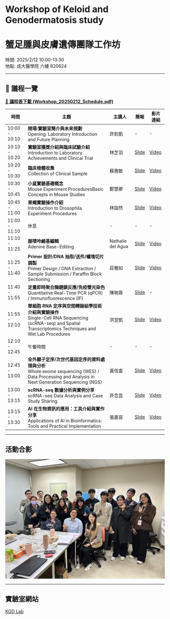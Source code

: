 # Workshop of Keloid and Genodermatosis study  
# 蟹足腫與皮膚遺傳團隊工作坊

時間: 2025/2/12 10:00-13:30  
地點: 成大醫學院 六樓 820624 

---

## 📅 議程一覽
[📑 **議程表下載 (Workshop_20250212_Schedule.pdf)**](./Workshop_20250212_Schedule.pdf)

| 時間           | 主題                                                                                                                                                             | 主講人            | 簡報                                                                                                                        | 影片連結        |
|----------------|------------------------------------------------------------------------------------------------------------------------------------------------------------------|-------------------|-----------------------------------------------------------------------------------------------------------------------------|-----------------|
| 10:00 - 10:10  | **開場:實驗室簡介與未來規劃** <br> Opening: Laboratory Introduction and Future Planning                                                                          | 許釗凱            | -                                                                     | -      |
| 10:10 - 10:20  | **實驗室獲獎介紹與臨床試驗介紹** <br> Introduction to Laboratory Achievements and Clinical Trial                                                                 | 林芝羽            | [Slide](./Slides/Introduction%20to%20Laboratory%20Achievements%20and%20Clinical%20Trial.pdf)               | [Video](https://www.youtube.com/watch?v=UL9hfMF_2Po)     |
| 10:20 - 10:30  | **臨床檢體收集** <br> Collection of Clinical Sample                                                                                                              | 蘇惠敏            | [Slide](./Slides/Collection%20of%20Clinical%20Sample.pdf)                                                               | [Video](https://www.youtube.com/watch?v=jsWAvN-tyZo&feature=youtu.be)      |
| 10:30 - 10:45  | **小鼠實驗基礎概念** <br> Mouse Experiment ProceduresBasic Concepts in Mouse Studies                                                                             | 鄭慧卿            | [Slide](./Slides/Basic%20Concepts%20in%20Mouse%20Studies_Hui-Ching.pdf)                                                 | [Video](https://www.youtube.com/watch?v=CBVdt788W9g)      |
| 10:45 - 11:00  | **果蠅實驗操作介紹** <br> Introduction to Drosophila Experiment Procedures                                                                                       | 林詣然            | [Slide](./Slides/Introduction%20to%20Drosophila%20Experiment%20Procedures.pdf)                                         | [Video](https://youtu.be/XHEDKFkER5U)      |
| 11:00 - 11:10  | 休息                                                                                                                                                             | -                 | -                                                                                                                           | -               |
| 11:10 - 11:25  | **腺嘌呤鹼基編輯** <br> Adenine Base-Editing                                                                                                                     | Nathalie del Agua | [Slide](./Slides/Adenine%20Base-Editing.pdf)                                                                          | [Video](https://youtu.be/uEUsqkgUiMQ)     |
| 11:25 - 11:40  | **Primer 設計/DNA 抽取/送件/蠟塊切片調製** <br> Primer Design / DNA Extraction / Sample Submission / Paraffin Block Sectioning                                   | 莊雅如            | [Slide](./Slides/Primer%20Design%20_DNA%20Extraction_Sample%20Submission%20_Paraffin%20Block%20Sectioning.pdf)         | [Video](https://youtu.be/RkX-CSvPUcM)      |
| 11:40 - 11:55  | **定量即時聚合酶鏈鎖反應/免疫螢光染色** <br> Quantitative Real-Time PCR (qPCR) / Immunofluorescence (IF)                                                         | 陳琬蓉            | [Slide](./Slides/Quantitative%20Real-Time%20PCR%20Immunofluorescence%20.pdf)                            | -      |
| 11:55 - 12:10  | **單細胞 RNA 定序與空間轉錄組學技術介紹與實驗操作** <br> Single-Cell RNA Sequencing (scRNA-seq) and Spatial Transcriptomics Techniques and Wet Lab Procedures    | 洪翌凱            | [Slide](./Slides/scRNA-seq%20and%20Spatial%20Transcriptomics%20Techniques.pdf)                 | [Video](https://www.youtube.com/watch?v=ty4iZW9MKhw)      |
| 12:10 - 12:45  | 午餐時間                                                                                                                                                         | -                 | -                                                                                                                           | -               |
| 12:45 - 13:00  | **全外顯子定序/次世代基因定序的資料處理與分析** <br> Whole exome sequencing (WES) / Data Processing and Analysis in Next Generation Sequencing (NGS)             | 黃信畬            | [Slide](./Slides/The%20current%20workflow%20of%20genetic%20diagnosis.pdf)                               | [Video](https://www.youtube.com/watch?v=mmahhZ7B5Q8)      |
| 13:00 - 13:15  | **scRNA-seq 數據分析與實例分享** <br> scRNA-seq Data Analysis and Case Study Sharing                                                                             | 許念芸            | [Slide](./Slides/scRNA-seq%20Data%20Analysis%20and%20Case%20Study%20Sharing.pdf)                                       | [Video](https://www.youtube.com/watch?v=va6k7QTrhNU)      |
| 13:15 - 13:30  | **AI 在生物資訊的應用：工具介紹與實作分享** <br> Applications of AI in Bioinformatics: Tools and Practical Implementation                                        | 張嘉容            | [Slide](./Slides/Applications%20of%20AI%20in%20Bioinformatics%20Tools%20and%20Practical%20Implementation.pdf)          | [Video](https://www.youtube.com/watch?v=5UacminxNzU)      |

---

## 活動合影

<img src="https://github.com/bioinport2025/Workshop_2025/blob/main/www/S__26640403.jpg?raw=true?raw=true" alt="活動合影" width="1000"/>
 
---
## 實驗室網站
[KGD Lab](https://twkgd.wordpress.com/)

